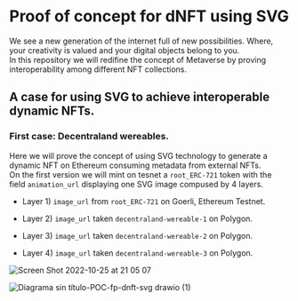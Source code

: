 # Proof of concept for dNFT using SVG
We see a new generation of the internet full of new possibilities. Where, your creativity is valued and your digital objects belong to you.<br>
In this repository we will redifine the concept of Metaverse by proving interoperability among different NFT collections.

## A case for using SVG to achieve interoperable dynamic NFTs. 

### First case: Decentraland wereables. 

Here we will prove the concept of using SVG technology to generate a dynamic NFT on Ethereum consuming metadata from external NFTs.  
On the first version we will mint on tesnet a `root_ERC-721` token with the field `animation_url` displaying one SVG image compused by 4 layers.


- Layer 1) `image_url` from `root_ERC-721` on Goerli, Ethereum Testnet.

- Layer 2) `image_url` taken `decentraland-wereable-1` on Polygon. 

- Layer 3) `image_url` taken `decentraland-wereable-2` on Polygon.

- Layer 4) `image_url` taken `decentraland-wereable-3` on Polygon.

![Screen Shot 2022-10-25 at 21 05 07](https://user-images.githubusercontent.com/65098295/197904247-1199aa48-73b1-4cb6-b13c-de54f9353574.png)


![Diagrama sin título-POC-fp-dnft-svg drawio (1)](https://user-images.githubusercontent.com/11360704/197374318-9642c46c-0d6e-4604-a011-fe4704835d28.png)

